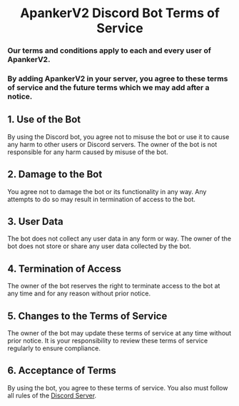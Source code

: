 <h1 align=center> ApankerV2 Discord Bot Terms of Service</h1>

### Our terms and conditions apply to each and every user of ApankerV2.

### By adding ApankerV2 in your server, you agree to these terms of service and the future terms which we may add after a notice.

## 1. Use of the Bot

By using the Discord bot, you agree not to misuse the bot or use it to cause any harm to other users or Discord servers. The owner of the bot is not responsible for any harm caused by misuse of the bot.

## 2. Damage to the Bot

You agree not to damage the bot or its functionality in any way. Any attempts to do so may result in termination of access to the bot.

## 3. User Data

The bot does not collect any user data in any form or way. The owner of the bot does not store or share any user data collected by the bot.

## 4. Termination of Access

The owner of the bot reserves the right to terminate access to the bot at any time and for any reason without prior notice.

## 5. Changes to the Terms of Service

The owner of the bot may update these terms of service at any time without prior notice. It is your responsibility to review these terms of service regularly to ensure compliance.

## 6. Acceptance of Terms

By using the bot, you agree to these terms of service. You also must follow all rules of the [Discord Server](https://discord.com/invite/TBmMHSHTnH).
